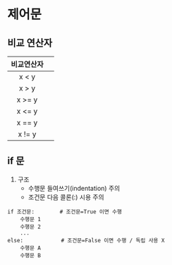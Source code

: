 # 제어문 

## 비교 연산자

|비교연산자| |
|:--:|:--|
|x < y ||
|x > y ||
|x >= y ||
|x <= y ||
|x == y ||
|x != y ||


##  if 문

1. 구조 
   - 수행문 들여쓰기(indentation) 주의
   - 조건문 다음 콜론(:) 시용 주의

```
if 조건문:        # 조건문=True 이면 수행
    수행문 1
    수행문 2
    ...
else:            # 조건문=False 이면 수행 / 독립 사용 X 
    수행문 A
    수행문 B

```
